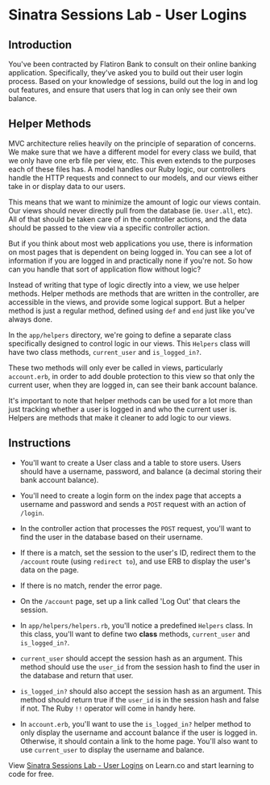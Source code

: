 # Sinatra Sessions Lab - User Logins

## Introduction

You've been contracted by Flatiron Bank to consult on their online banking application. Specifically, they've asked you to build out their user login process. Based on your knowledge of sessions, build out the log in and log out features, and ensure that users that log in can only see their own balance.

## Helper Methods

MVC architecture relies heavily on the principle of separation of concerns. We make sure that we have a different model for every class we build, that we only have one erb file per view, etc. This even extends to the purposes each of these files has. A model handles our Ruby logic, our controllers handle the HTTP requests and connect to our models, and our views either take in or display data to our users.

This means that we want to minimize the amount of logic our views contain. Our views should never directly pull from the database (ie. `User.all`, etc). All of that should be taken care of in the controller actions, and the data should be passed to the view via a specific controller action.

But if you think about most web applications you use, there is information on most pages that is dependent on being logged in. You can see a lot of information if you are logged in and practically none if you're not. So how can you handle that sort of application flow without logic?

Instead of writing that type of logic directly into a view, we use helper methods. Helper methods are methods that are written in the controller, are accessible in the views, and provide some logical support. But a helper method is just a regular method, defined using `def` and `end` just like you've always done.

In the `app/helpers` directory, we're going to define a separate class specifically designed to control logic in our views. This `Helpers` class will have two class methods, `current_user` and `is_logged_in?`.

These two methods will only ever be called in views, particularly `account.erb`, in order to add double protection to this view so that only the current user, when they are logged in, can see their bank account balance.

It's important to note that helper methods can be used for a lot more than just tracking whether a user is logged in and who the current user is. Helpers are methods that make it cleaner to add logic to our views.

## Instructions

+ You'll want to create a User class and a table to store users. Users should have a username, password, and balance (a decimal storing their bank account balance).

+ You'll need to create a login form on the index page that accepts a username and password and sends a `POST` request with an action of `/login`.

+ In the controller action that processes the `POST` request, you'll want to find the user in the database based on their username.

+ If there is a match, set the session to the user's ID, redirect them to the `/account` route (using `redirect to`), and use ERB to display the user's data on the page.

+ If there is no match, render the error page.

+ On the `/account` page, set up a link called 'Log Out' that clears the session.

+ In `app/helpers/helpers.rb`, you'll notice a predefined `Helpers` class. In this class, you'll want to define two **class** methods, `current_user` and `is_logged_in?`.

+ `current_user` should accept the session hash as an argument. This method should use the `user_id` from the session hash to find the user in the database and return that user.

+ `is_logged_in?` should also accept the session hash as an argument. This method should return true if the `user_id` is in the session hash and false if not. The Ruby `!!` operator will come in handy here.

+ In `account.erb`, you'll want to use the `is_logged_in?` helper method to only display the username and account balance if the user is logged in. Otherwise, it should contain a link to the home page. You'll also want to use `current_user` to display the username and balance.

<p data-visibility='hidden'>View <a href='https://learn.co/lessons/sinatra-logging-in-and-out' title='Sinatra Sessions Lab - User Logins'>Sinatra Sessions Lab - User Logins</a> on Learn.co and start learning to code for free.</p>